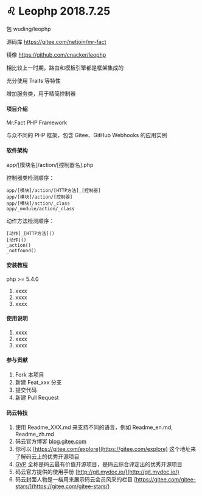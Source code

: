 # ♌ Leophp 2018.7.25

包 wuding/leophp

源码库 https://gitee.com/netjoin/mr-fact

镜像 https://github.com/cnacker/leophp

相比较上一时期，路由和模板引擎都是框架集成的

充分使用 Traits 等特性

增加服务类，用于精简控制器



#### 项目介绍
Mr.Fact PHP Framework

与众不同的 PHP 框架，包含 Gitee、GitHub Webhooks 的应用实例

#### 软件架构

app/[模块名]/action/[控制器名].php

控制器类检测顺序：
```
app/[模块]/action/[HTTP方法]_[控制器]
app/[模块]/action/[控制器]
app/[模块]/action/_class
app/_module/action/_class
```

动作方法检测顺序：
```
[动作]_[HTTP方法]()
[动作]()
_action()
_notfound()
```

#### 安装教程
php >= 5.4.0

1. xxxx
2. xxxx
3. xxxx

#### 使用说明

1. xxxx
2. xxxx
3. xxxx

#### 参与贡献

1. Fork 本项目
2. 新建 Feat_xxx 分支
3. 提交代码
4. 新建 Pull Request


#### 码云特技

1. 使用 Readme\_XXX.md 来支持不同的语言，例如 Readme\_en.md, Readme\_zh.md
2. 码云官方博客 [blog.gitee.com](https://blog.gitee.com)
3. 你可以 [https://gitee.com/explore](https://gitee.com/explore) 这个地址来了解码云上的优秀开源项目
4. [GVP](https://gitee.com/gvp) 全称是码云最有价值开源项目，是码云综合评定出的优秀开源项目
5. 码云官方提供的使用手册 [http://git.mydoc.io/](http://git.mydoc.io/)
6. 码云封面人物是一档用来展示码云会员风采的栏目 [https://gitee.com/gitee-stars/](https://gitee.com/gitee-stars/)
